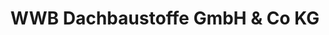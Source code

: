 ---
title: "WWB Dachbaustoffe GmbH & Co KG"
url: /gaertringen/wwb-dachbaustoffe-gmbh-und-co-kg/
shop: Baustoffe
---